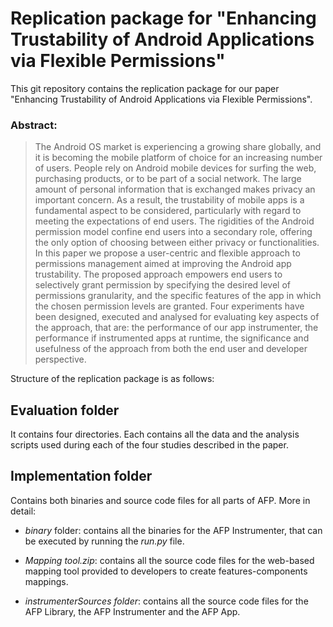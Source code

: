 # Replication package for "Enhancing Trustability of Android Applications via Flexible Permissions"
This git repository contains the replication package for our paper "Enhancing Trustability of Android Applications via Flexible Permissions".

### Abstract: 
> The Android OS market is experiencing a growing share globally, and it is becoming the mobile platform of choice for an increasing number of users. People rely on Android mobile devices for surfing the web, purchasing products, or to be part of a social network. The large amount of personal information that is exchanged makes privacy an important concern. As a result, the trustability of mobile apps is a fundamental aspect to be considered, particularly with regard to meeting the expectations of end users. The rigidities of the Android permission model confine end users into a secondary role, offering the only option of choosing between either privacy or functionalities.
In this paper we propose a user-centric and flexible approach to permissions management aimed at improving the Android app trustability. The proposed approach empowers end users to selectively grant permission by specifying the desired level of permissions granularity, and the specific features of the app in which the chosen permission levels are granted. Four experiments have been designed, executed and analysed for evaluating key aspects of the approach, that are: the performance of our app instrumenter, the performance if instrumented apps at runtime, the significance and usefulness of the approach from both the end user and developer perspective.

Structure of the replication package is as follows:

## Evaluation folder

It contains four directories. Each contains all the data and the analysis scripts used during each of the four studies described in the paper.

## Implementation folder

Contains both binaries and source code files for all parts of AFP. More in detail:

* *binary* folder: contains all the binaries for the AFP Instrumenter, that can be executed by running the *run.py* file. 

* *Mapping tool.zip*: contains all the source code files for the web-based mapping tool provided to developers to create features-components mappings.

* *instrumenterSources folder*: contains all the source code files for the AFP Library, the AFP Instrumenter and the AFP App.

